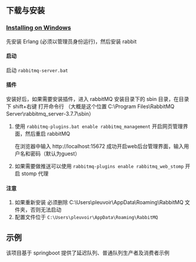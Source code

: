 

## 下载与安装

### [Installing on Windows](https://www.rabbitmq.com/install-windows.html)

先安装 Erlang (必须以管理员身份运行)，然后安装 rabbit

####  启动

启动 `rabbitmq-server.bat`

#### 插件

安装好后，如果需要安装插件，进入 rabbitMQ 安装目录下的 sbin 目录，在目录下 shift+右键 打开命令行
（大概是这个位置 C:\Program Files\RabbitMQ Server\rabbitmq_server-3.7.7\sbin）

1. 使用 `rabbitmq-plugins.bat enable rabbitmq_management` 开启网页管理界面，然后重启 rabbitMQ 

	在浏览器中输入 http://localhost:15672 成功开启web后台管理界面，输入用户名和密码（默认为guest）

2. 如果需要做推送可以使用 `rabbitmq-plugins enable rabbitmq_web_stomp` 开启 stomp 代理

#### 注意

1. 如果重新安装 必须删除 C:\Users\pleuvoir\AppData\Roaming\RabbitMQ 文件夹，否则无法启动
2. 配置文件位于 `C:\Users\pleuvoir\AppData\Roaming\RabbitMQ`


## 示例

该项目基于 springboot 提供了延迟队列、普通队列生产者及消费者示例
